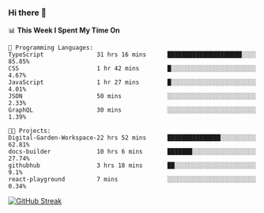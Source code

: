 ### Hi there 👋

<!--
**deko95/deko95** is a ✨ _special_ ✨ repository because its `README.md` (this file) appears on your GitHub profile.

Here are some ideas to get you started:

- 🔭 I’m currently working on ...
- 🌱 I’m currently learning ...
- 👯 I’m looking to collaborate on ...
- 🤔 I’m looking for help with ...
- 💬 Ask me about ...
- 📫 How to reach me: ...
- 😄 Pronouns: ...
- ⚡ Fun fact: ...
-->
<!--START_SECTION:waka-->
📊 **This Week I Spent My Time On** 

```text
💬 Programming Languages: 
TypeScript               31 hrs 16 mins      █████████████████████░░░░   85.85% 
CSS                      1 hr 42 mins        █░░░░░░░░░░░░░░░░░░░░░░░░   4.67% 
JavaScript               1 hr 27 mins        █░░░░░░░░░░░░░░░░░░░░░░░░   4.01% 
JSON                     50 mins             ░░░░░░░░░░░░░░░░░░░░░░░░░   2.33% 
GraphQL                  30 mins             ░░░░░░░░░░░░░░░░░░░░░░░░░   1.39%

🐱‍💻 Projects: 
Digital-Garden-Workspace-22 hrs 52 mins      ███████████████░░░░░░░░░░   62.81% 
docs-builder             10 hrs 6 mins       ███████░░░░░░░░░░░░░░░░░░   27.74% 
githubhub                3 hrs 18 mins       ██░░░░░░░░░░░░░░░░░░░░░░░   9.1% 
react-playground         7 mins              ░░░░░░░░░░░░░░░░░░░░░░░░░   0.34%

```


<!--END_SECTION:waka-->

[![GitHub Streak](https://streak-stats.demolab.com/?user=deko95&theme=tokyonight_duo)](https://git.io/streak-stats)
